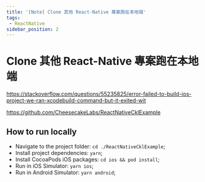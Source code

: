 ```yaml
---
title: '[Note] Clone 其他 React-Native 專案跑在本地端'
tags:
 - ReactNative
sidebar_position: 2
---
```


# Clone 其他 React-Native 專案跑在本地端

https://stackoverflow.com/questions/55235825/error-failed-to-build-ios-project-we-ran-xcodebuild-command-but-it-exited-wit

https://github.com/CheesecakeLabs/ReactNativeCklExample
## How to run locally

- Navigate to the project folder: `cd ./ReactNativeCklExample`;
- Install project dependencies: `yarn`;
- Install CocoaPods iOS packages: `cd ios && pod install`;
- Run in iOS Simulator: `yarn ios`;
- Run in Android Simulator: `yarn android`;